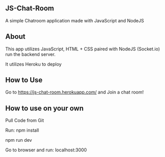 ## JS-Chat-Room
A simple Chatroom application made with JavaScript and NodeJS
## About
This app utilizes JavaScript, HTML + CSS paired with NodeJS (Socket.io) run the backend server. 

It utilizes Heroku to deploy

## How to Use
Go to https://js-chat-room.herokuapp.com/ and Join a chat room!

## How to use on your own
Pull Code from Git

Run:
npm install

npm run dev

Go to browser and run: localhost:3000

